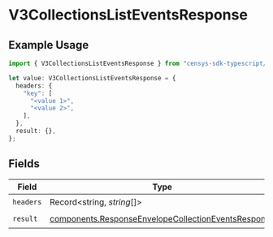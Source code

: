 # V3CollectionsListEventsResponse

## Example Usage

```typescript
import { V3CollectionsListEventsResponse } from "censys-sdk-typescript/models/operations";

let value: V3CollectionsListEventsResponse = {
  headers: {
    "key": [
      "<value 1>",
      "<value 2>",
    ],
  },
  result: {},
};
```

## Fields

| Field                                                                                                                      | Type                                                                                                                       | Required                                                                                                                   | Description                                                                                                                |
| -------------------------------------------------------------------------------------------------------------------------- | -------------------------------------------------------------------------------------------------------------------------- | -------------------------------------------------------------------------------------------------------------------------- | -------------------------------------------------------------------------------------------------------------------------- |
| `headers`                                                                                                                  | Record<string, *string*[]>                                                                                                 | :heavy_check_mark:                                                                                                         | N/A                                                                                                                        |
| `result`                                                                                                                   | [components.ResponseEnvelopeCollectionEventsResponse](../../models/components/responseenvelopecollectioneventsresponse.md) | :heavy_check_mark:                                                                                                         | N/A                                                                                                                        |